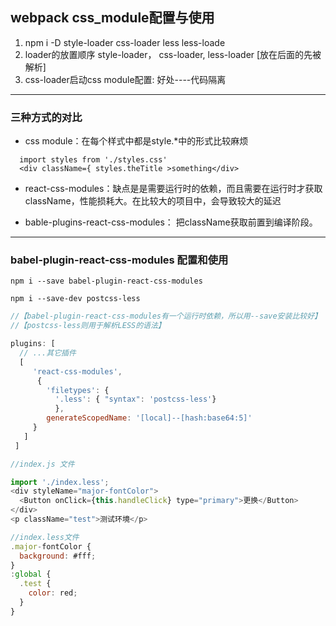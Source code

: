 ## webpack css_module配置与使用
1. npm i -D style-loader  css-loader less less-loade
2. loader的放置顺序 style-loader， css-loader, less-loader [放在后面的先被解析]
3. css-loader启动css module配置: 好处----代码隔离

---
### 三种方式的对比

*  css module：在每个样式中都是style.*中的形式比较麻烦
```
  import styles from './styles.css'
  <div className={ styles.theTitle >something</div>
```
* react-css-modules：缺点是是需要运行时的依赖，而且需要在运行时才获取className，性能损耗大。在比较大的项目中，会导致较大的延迟

* bable-plugins-react-css-modules： 把className获取前置到编译阶段。

---

### babel-plugin-react-css-modules 配置和使用

`npm i --save babel-plugin-react-css-modules`

`npm i --save-dev postcss-less`

```js
//【babel-plugin-react-css-modules有一个运行时依赖，所以用--save安装比较好】
//【postcss-less则用于解析LESS的语法】

plugins: [
  // ...其它插件
  [
     'react-css-modules',
      {
        'filetypes': {
          '.less': { "syntax": 'postcss-less'}
          },
        generateScopedName: '[local]--[hash:base64:5]'
     }
   ]
 ]
```

```js
//index.js 文件

import './index.less';
<div styleName="major-fontColor">
  <Button onClick={this.handleClick} type="primary">更换</Button>
</div>
<p className="test">测试环境</p>
```

```js
//index.less文件
.major-fontColor {
  background: #fff;
}
:global {
  .test {
    color: red;
  }
}
```